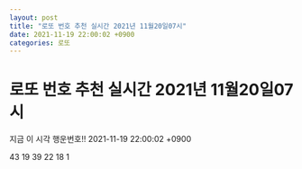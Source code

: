 ```yaml
---
layout: post
title: "로또 번호 추천 실시간 2021년 11월20일07시"
date: 2021-11-19 22:00:02 +0900
categories: 로또
---
```


# 로또 번호 추천 실시간 2021년 11월20일07시

지금 이 시각 행운번호!! 2021-11-19 22:00:02 +0900

 43  19  39  22  18  1 

